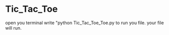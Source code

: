 # Tic_Tac_Toe
open you terminal
write "python Tic_Tac_Toe_Toe.py to run you file.
your file will run.

